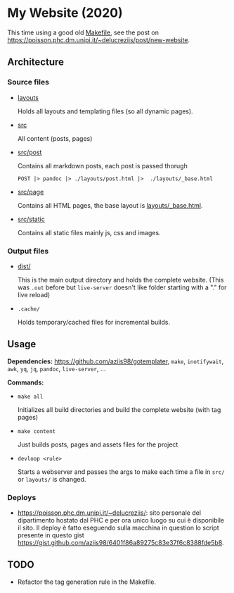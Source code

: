 # My Website (2020)

This time using a good old [Makefile](./Makefile), see the post on <https://poisson.phc.dm.unipi.it/~delucreziis/post/new-website>.

## Architecture

### Source files

- [layouts](./layouts)

    Holds all layouts and templating files (so all dynamic pages).

- [src](./src)

    All content (posts, pages)

- [src/post](./src/post)

    Contains all markdown posts, each post is passed thorugh

    ```
    POST |> pandoc |> ./layouts/post.html |>  ./layouts/_base.html
    ```

- [src/page](./src/page)

    Contains all HTML pages, the base layout is [layouts/_base.html](./layouts/_base.html).

- [src/static](./src/static)

    Contains all static files mainly js, css and images.

### Output files

- [dist/](dist/)

    This is the main output directory and holds the complete website. (This was `.out` before but `live-server` doesn't like folder starting with a "." for live reload)

- `.cache/`

    Holds temporary/cached files for incremental builds. 

## Usage

**Dependencies:** <https://github.com/aziis98/gotemplater>, `make`, `inotifywait`, `awk`, `yq`, `jq`, `pandoc`, `live-server`, ...

**Commands:**

- `make all`

    Initializes all build directories and build the complete website (with tag pages)

- `make content`

    Just builds posts, pages and assets files for the project

- `devloop <rule>`

    Starts a webserver and passes the args to make each time a file in `src/` or `layouts/` is changed.

### Deploys

- <https://poisson.phc.dm.unipi.it/~delucreziis/>: sito personale del dipartimento hostato dal PHC e per ora unico luogo su cui è disponibile il sito. Il deploy è fatto eseguendo sulla macchina in question lo script presente in questo gist <https://gist.github.com/aziis98/6401f86a89275c83e37f6c8388fde5b8>.

## TODO

- Refactor the tag generation rule in the Makefile.
